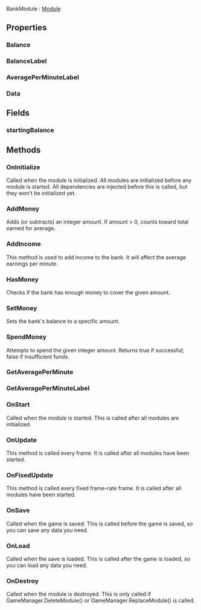 <p class="title">BankModule<span> : <a href="#/api/IndustrialValley.Modules/Module" title="Module" class="inherit-link">Module</a></span><p>

## Properties


### Balance
<div><Declaration modifier="public long" content=" <span>&lt;span class=&quot;property&quot;&gt;Balance&lt;/span&gt; { &lt;span class=&quot;method&quot;&gt;get&lt;/span&gt;; }</span>"></Declaration></div>

### BalanceLabel
<div><Declaration modifier="public string" content=" <span>&lt;span class=&quot;property&quot;&gt;BalanceLabel&lt;/span&gt; { &lt;span class=&quot;method&quot;&gt;get&lt;/span&gt;; }</span>"></Declaration></div>

### AveragePerMinuteLabel
<div><Declaration modifier="public string" content=" <span>&lt;span class=&quot;property&quot;&gt;AveragePerMinuteLabel&lt;/span&gt; { &lt;span class=&quot;method&quot;&gt;get&lt;/span&gt;; }</span>"></Declaration></div>

### Data
<div><Declaration modifier="public T" content=" <span>&lt;span class=&quot;property&quot;&gt;Data&lt;/span&gt; { &lt;span class=&quot;method&quot;&gt;get&lt;/span&gt;; &lt;span class=&quot;method&quot;&gt;set&lt;/span&gt;; }</span>"></Declaration></div>

## Fields

### startingBalance

<div><Declaration modifier="public long" content=" <span>&lt;span class=&quot;field&quot;&gt;startingBalance&lt;/span&gt;</span>"></Declaration></div>

## Methods

### OnInitialize

Called when the module is initialized. All modules are initialized before any module is started. All dependencies
		     are injected before this is called, but they won't be initialized yet.

<div><Declaration modifier="public override void" content=" <span>&lt;span class=&quot;method&quot;&gt;OnInitialize&lt;/span&gt;()</span>"></Declaration></div>

### AddMoney

Adds (or subtracts) an integer amount.
		     If amount &gt; 0, counts toward total earned for average.

<div><Declaration modifier="public void" content=" <span>&lt;span class=&quot;method&quot;&gt;AddMoney&lt;/span&gt;(&lt;span class=&quot;param&quot;&gt;long&lt;/span&gt; amount)</span>"></Declaration></div>

### AddIncome

This method is used to add income to the bank. It will affect the average earnings per minute.

<div><Declaration modifier="public void" content=" <span>&lt;span class=&quot;method&quot;&gt;AddIncome&lt;/span&gt;(&lt;span class=&quot;param&quot;&gt;long&lt;/span&gt; amount)</span>"></Declaration></div>

### HasMoney

Checks if the bank has enough money to cover the given amount.

<div><Declaration modifier="public bool" content=" <span>&lt;span class=&quot;method&quot;&gt;HasMoney&lt;/span&gt;(&lt;span class=&quot;param&quot;&gt;long&lt;/span&gt; amount)</span>"></Declaration></div>

### SetMoney

Sets the bank's balance to a specific amount.

<div><Declaration modifier="public void" content=" <span>&lt;span class=&quot;method&quot;&gt;SetMoney&lt;/span&gt;(&lt;span class=&quot;param&quot;&gt;long&lt;/span&gt; amount)</span>"></Declaration></div>

### SpendMoney

Attempts to spend the given integer amount.
		     Returns true if successful; false if insufficient funds.

<div><Declaration modifier="public bool" content=" <span>&lt;span class=&quot;method&quot;&gt;SpendMoney&lt;/span&gt;(&lt;span class=&quot;param&quot;&gt;long&lt;/span&gt; amount)</span>"></Declaration></div>

### GetAveragePerMinute

<div><Declaration modifier="public long" content=" <span>&lt;span class=&quot;method&quot;&gt;GetAveragePerMinute&lt;/span&gt;()</span>"></Declaration></div>

### GetAveragePerMinuteLabel

<div><Declaration modifier="public string" content=" <span>&lt;span class=&quot;method&quot;&gt;GetAveragePerMinuteLabel&lt;/span&gt;()</span>"></Declaration></div>

### OnStart

Called when the module is started. This is called after all modules are initialized.

<div><Declaration modifier="public virtual void" content=" <span>&lt;span class=&quot;method&quot;&gt;OnStart&lt;/span&gt;()</span>"></Declaration></div>

### OnUpdate

This method is called every frame. It is called after all modules have been started.

<div><Declaration modifier="public virtual void" content=" <span>&lt;span class=&quot;method&quot;&gt;OnUpdate&lt;/span&gt;()</span>"></Declaration></div>

### OnFixedUpdate

This method is called every fixed frame-rate frame. It is called after all modules have been started.

<div><Declaration modifier="public virtual void" content=" <span>&lt;span class=&quot;method&quot;&gt;OnFixedUpdate&lt;/span&gt;()</span>"></Declaration></div>

### OnSave

Called when the game is saved. This is called before the game is saved, so you can save any data you need.

<div><Declaration modifier="public virtual void" content=" <span>&lt;span class=&quot;method&quot;&gt;OnSave&lt;/span&gt;()</span>"></Declaration></div>

### OnLoad

Called when the save is loaded. This is called after the game is loaded, so you can load any data you need.

<div><Declaration modifier="public virtual void" content=" <span>&lt;span class=&quot;method&quot;&gt;OnLoad&lt;/span&gt;()</span>"></Declaration></div>

### OnDestroy

Called when the module is destroyed. This is only called if GameManager.DeleteModule() or
		     GameManager.ReplaceModule() is called.

<div><Declaration modifier="public virtual void" content=" <span>&lt;span class=&quot;method&quot;&gt;OnDestroy&lt;/span&gt;()</span>"></Declaration></div>
